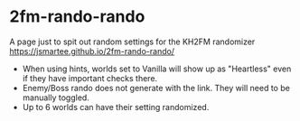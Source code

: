 # 2fm-rando-rando

A page just to spit out random settings for the KH2FM randomizer <br>
https://jsmartee.github.io/2fm-rando-rando/

* When using hints, worlds set to Vanilla will show up as "Heartless" even if they have important checks there.
* Enemy/Boss rando does not generate with the link. They will need to be manually toggled.
* Up to 6 worlds can have their setting randomized.
